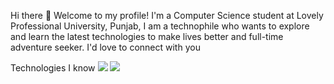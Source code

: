Hi there 👋
Welcome to my profile! I'm a Computer Science student at Lovely Professional University, Punjab, I am a technophile who wants to explore and learn the latest technologies to make lives better and full-time adventure seeker.
I'd love to connect with you






Technologies I know
<img src="https://img.shields.io/badge/Docker-2CA5E0?style=for-the-badge&logo=docker&logoColor=white" />
<img src="https://img.shields.io/badge/kubernetes-326ce5.svg?&style=for-the-badge&logo=kubernetes&logoColor=white" />

